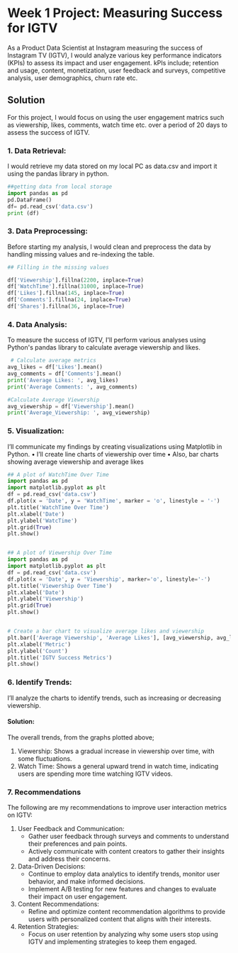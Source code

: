 # Week 1 Project: Measuring Success for IGTV
As a Product Data Scientist at Instagram measuring the success of Instagram TV (IGTV), I would analyze various key performance indicators (KPIs) to assess its impact and user engagement. kPIs include; retention and usage, content, monetization, user feedback and surveys, competitive analysis, user demographics, churn rate etc.

## Solution
For this project, I would focus on using the user engagement matrics such as viewership, likes, comments, watch time etc. over a period of 20 days to assess the success of IGTV.   

### 1.	Data Retrieval:
I would retrieve my data stored on my local PC as data.csv and import it using the pandas library in python.

```python
##getting data from local storage
import pandas as pd
pd.DataFrame()
df= pd.read_csv('data.csv')
print (df)
```


### 3.	Data Preprocessing:
Before starting my analysis, I would clean and preprocess the data by handling missing values and re-indexing the table.

```python
## Filling in the missing values

df['Viewership'].fillna(2200, inplace=True)
df['WatchTime'].fillna(31000, inplace=True)
df['Likes'].fillna(145, inplace=True)
df['Comments'].fillna(24, inplace=True)
df['Shares'].fillna(36, inplace=True)
```

### 4.	Data Analysis:
To measure the success of IGTV, I'll perform various analyses using Python's pandas library to calculate average viewership and likes.
```python
 # Calculate average metrics
avg_likes = df['Likes'].mean()
avg_comments = df['Comments'].mean()
print('Average Likes: ', avg_likes)
print('Average Comments: ', avg_comments)

#Calculate Average Viewership
avg_viewership = df['Viewership'].mean()
print('Average_Viewership: ', avg_viewership)
```

### 5.	Visualization:
I’ll communicate my findings by creating visualizations using Matplotlib in Python.
•	I’ll create line charts of viewership over time
•	Also, bar charts showing average viewership and average likes

```python
## A plot of WatchTime Over Time
import pandas as pd
import matplotlib.pyplot as plt
df = pd.read_csv('data.csv')
df.plot(x = 'Date', y = 'WatchTime', marker = 'o', linestyle = '-')
plt.title('WatchTime Over Time')
plt.xlabel('Date')
plt.ylabel('WatcTime')
plt.grid(True)
plt.show()


## A plot of Viewership Over Time
import pandas as pd
import matplotlib.pyplot as plt
df = pd.read_csv('data.csv')
df.plot(x = 'Date', y = 'Viewership', marker='o', linestyle='-')
plt.title('Viewership Over Time')
plt.xlabel('Date')
plt.ylabel('Viewership')
plt.grid(True)
plt.show()


# Create a bar chart to visualize average likes and viewership
plt.bar(['Average Viewership', 'Average Likes'], [avg_viewership, avg_likes])
plt.xlabel('Metric')
plt.ylabel('Count')
plt.title('IGTV Success Metrics')
plt.show()
```
### 6.	Identify Trends:
I’ll analyze the charts to identify trends, such as increasing or decreasing viewership.
#### Solution: 
The overall trends, from the graphs plotted above;
1. Viewership: Shows a gradual increase in viewership over time, with some fluctuations.
2. Watch Time: Shows a general upward trend in watch time, indicating users are spending more time watching IGTV videos.

### 7.	Recommendations
The following are my recommendations to improve user interaction metrics on IGTV:
1. User Feedback and Communication:
   - Gather user feedback through surveys and comments to understand their preferences and pain points.
   - Actively communicate with content creators to gather their insights and address their concerns.
2. Data-Driven Decisions:
   - Continue to employ data analytics to identify trends, monitor user behavior, and make informed decisions.
   - Implement A/B testing for new features and changes to evaluate their impact on user engagement.
3. Content Recommendations:
   - Refine and optimize content recommendation algorithms to provide users with personalized content that aligns with their interests.
4. Retention Strategies:
   - Focus on user retention by analyzing why some users stop using IGTV and implementing strategies to keep them engaged.